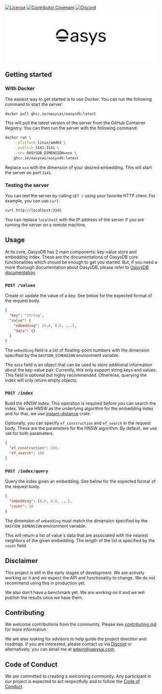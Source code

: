 [![License](https://img.shields.io/badge/License-Apache_2.0-blue.svg)](https://opensource.org/licenses/Apache-2.0)
[![Contributor Covenant](https://img.shields.io/badge/Contributor%20Covenant-2.1-4baaaa.svg)](/docs/code_of_conduct.md)
[![Discord](https://img.shields.io/discord/1182432298382131200?logo=discord&logoColor=%23ffffff&label=Discord)](https://discord.gg/bDhQrkqNP4)
![Oasys](/assets/banner.png)

## Getting started

### With Docker

The easiest way to get started is to use Docker. You can run the following command to start the server:

```bash
docker pull ghcr.io/oasysai/oasysdb:latest
```

This will pull the latest version of the server from the GitHub Container Registry. You can then run the server with the following command:

```bash
docker run \
    --platform linux/amd64 \
    --publish 3141:3141 \
    --env OASYSDB_DIMENSION=xxx \
    ghcr.io/oasysai/oasysdb:latest
```

Replace `xxx` with the dimension of your desired embedding. This will start the server on port `3141`.

### Testing the server

You can test the server by calling `GET /` using your favorite HTTP client. For example, you can use `curl`:

```bash
curl http://localhost:3141
```

You can replace `localhost` with the IP address of the server if you are running the server on a remote machine.

## Usage

At its core, OasysDB has 2 main components: key-value store and embedding index. These are the documentations of OasysDB core functionalities which should be enough to get you started. But, if you need a more thorough documentation about OasysDB, please refer to [OasysDB documentation](https://docs.oasysai.com).

### `POST /values`

Create or update the value of a key. See below for the expected format of the request body.

```json
{
  "key": "string",
  "value": {
    "embedding": [0.0, 0.0, ...],
    "data": {}
  }
}
```

The `embedding` field is a list of floating-point numbers with the dimension specified by the `OASYSDB_DIMENSION` environment variable.

The `data` field is an object that can be used to store additional information about the key-value pair. Currently, this only support string keys and values. This field is optional but highly recommended. Otherwise, querying the index will only return empty objects.

### `POST /index`

Build the HNSW index. This operation is required before you can search the index. We use HNSW as the underlying algorithm for the embedding index and for that, we use [instant-distance](https://github.com/instant-labs/instant-distance) crate.

Optionally, you can specify `ef_construction` and `ef_search` in the request body. These are the parameters for the HNSW algorithm. By default, we use `100` for both parameters.

```json
{
  "ef_construction": 100,
  "ef_search": 100
}
```

### `POST /index/query`

Query the index given an embedding. See below for the expected format of the request body.

```json
{
  "embedding": [0.0, 0.0, ...],
  "count": 10
}
```

The dimension of `embedding` must match the dimension specified by the `OASYSDB_DIMENSION` environment variable.

This will return a list of value's data that are associated with the nearest neighbors of the given embedding. The length of the list is specified by the `count` field.

## Disclaimer

This project is still in the early stages of development. We are actively working on it and we expect the API and functionality to change. We do not recommend using this in production yet.

We also don't have a benchmark yet. We are working on it and we will publish the results once we have them.

## Contributing

We welcome contributions from the community. Please see [contributing.md](/docs/contributing.md) for more information.

We are also looking for advisors to help guide the project direction and roadmap. If you are interested, please contact us via [Discord](https://discord.gg/bDhQrkqNP4) or alternatively, you can email me at edwin@oasysai.com.

## Code of Conduct

We are committed to creating a welcoming community. Any participant in our project is expected to act respectfully and to follow the [Code of Conduct](/docs/code_of_conduct.md).
